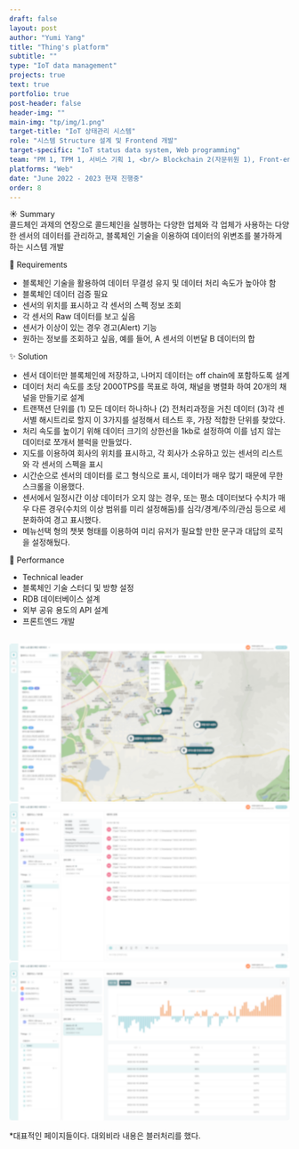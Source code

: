 ```yaml
---
draft: false
layout: post
author: "Yumi Yang"
title: "Thing's platform"
subtitle: ""
type: "IoT data management"
projects: true
text: true
portfolio: true
post-header: false
header-img: ""
main-img: "tp/img/1.png"
target-title: "IoT 상태관리 시스템"
role: "시스템 Structure 설계 및 Frontend 개발"
target-specific: "IoT status data system, Web programming"
team: "PM 1, TPM 1, 서비스 기획 1, <br/> Blockchain 2(자문위원 1), Front-end 2, Back-end 1, 디자이너 1"
platforms: "Web"
date: "June 2022 - 2023 현재 진행중"
order: 8
---
```


☀️ Summary <br/>
콜드체인 과제의 연장으로 콜드체인을 실행하는 다양한 업체와 각 업체가 사용하는 다양한 센서의 데이터를 관리하고, 블록체인 기술을 이용하여 데이터의 위변조를 불가하게 하는 시스템 개발

🌱 Requirements <br/>

- 블록체인 기술을 활용하여 데이터 무결성 유지 및 데이터 처리 속도가 높아야 함
- 블록체인 데이터 검증 필요
- 센서의 위치를 표시하고 각 센서의 스펙 정보 조회
- 각 센서의 Raw 데이터를 보고 싶음
- 센서가 이상이 있는 경우 경고(Alert) 기능
- 원하는 정보를 조회하고 싶음, 예를 들어, A 센서의 이번달 B 데이터의 합

✨ Solution <br/>

- 센서 데이터만 블록체인에 저장하고, 나머지 데이터는 off chain에 포함하도록 설계
- 데이터 처리 속도를 초당 2000TPS를 목표로 하여, 채널을 병렬화 하여 20개의 채널을 만들기로 설계
- 트랜잭션 단위를 (1) 모든 데이터 하나하나 (2) 전처리과정을 거친 데이터 (3)각 센서별 해시트리로 할지 이 3가지를 설정해서 테스트 후, 가장 적합한 단위를 찾았다.
- 처리 속도를 높이기 위해 데이터 크기의 상한선을 1kb로 설정하여 이를 넘지 않는 데이터로 쪼개서 블럭을 만들었다.
- 지도를 이용하여 회사의 위치를 표시하고, 각 회사가 소유하고 있는 센서의 리스트와 각 센서의 스펙을 표시
- 시간순으로 센서의 데이터를 로그 형식으로 표시, 데이터가 매우 많기 때문에 무한 스크롤을 이용했다.
- 센서에서 일정시간 이상 데이터가 오지 않는 경우, 또는 평소 데이터보다 수치가 매우 다른 경우(수치의 이상 범위를 미리 설정해둠)를 심각/경계/주의/관심 등으로 세분화하여 경고 표시했다.
- 메뉴선택 형의 챗봇 형태를 이용하여 미리 유저가 필요할 만한 문구과 대답의 로직을 설정해뒀다.

💐 Performance <br/>

- Technical leader
- 블록체인 기술 스터디 및 방향 설정
- RDB 데이터베이스 설계
- 외부 공유 용도의 API 설계
- 프론트엔드 개발
  <br/> <br/>

![1](img/1.png)
![3](img/3.png)
![4](img/4.png)

\*대표적인 페이지들이다. 대외비라 내용은 블러처리를 했다.<br><br>
